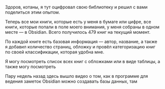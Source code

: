 Здоров, котаны, я тут оцифровал свою библиотеку и решил с вами поделиться этим опытом.

Теперь все мои книги, которые есть у меня в бумаге или цифре, все книги, которые попали в поле моего внимания, у меня собраны в одном месте — в Obsidian. Всего получилось 479 книг на текущий момент.

По каждой книге есть базовая информация — автор, название, а также я добавил количество страниц, обложку и провёл категоризацию книг по своей классификации, которая удобна мне.

Я могу посмотреть список всех книг с обложками или в виде таблицы, а также могу посмотреть

Пару недель назад здесь вышло видео о том, как в программе для ведения заметок Obsidian можно создавать базы данных, там